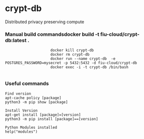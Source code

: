 # crypt-db
Distributed privacy preserving compute





### Manual build commandsdocker build -t fiu-cloud/crypt-db:latest .
                         docker kill crypt-db
                         docker rm crypt-db
                         docker run --name crypt-db  -e POSTGRES_PASSWORD=mysecret -p 5432:5432 -d fiu-cloud/crypt-db
                         docker exec -i -t crypt-db /bin/bash
```

``` 

### Useful commands
```
Find version
apt-cache policy [package]
python3 -m pip show [package]

Install Version
apt-get install [package]=[version]
python3 -m pip install [package]==[version]

Python Modules installed
help("modules")


```

